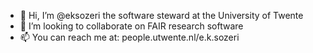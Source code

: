 - 👋 Hi, I’m @eksozeri the software steward at the University of Twente
- 💞️ I’m looking to collaborate on FAIR research software
- 📫 You can reach me at: people.utwente.nl/e.k.sozeri
